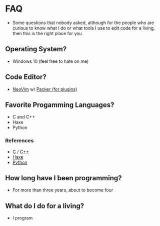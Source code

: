# FAQ

* Some questions that nobody asked, although for the people who are curious to know what I do or what tools I use to edit code for a living, then this is the right place for you

## Operating System?
* Windows 10 (feel free to hate on me)

## Code Editor?
* [NeoVim](https://github.com/neovim/neovim) w/ [Packer (for plugins)](https://github.com/wbthomason/packer.nvim)

## Favorite Progamming Languages?
* C and C++
* Haxe
* Python

### References
* [C](https://en.wikipedia.org/wiki/C_(programming_language)) / [C++](https://en.wikipedia.org/wiki/C%2B%2B)
* [Haxe](https://en.wikipedia.org/wiki/Haxe)
* [Python](https://en.wikipedia.org/wiki/Python_(programming_language))

## How long have I been programming?
* For more than three years, about to become four

## What do I do for a living?
* I program

